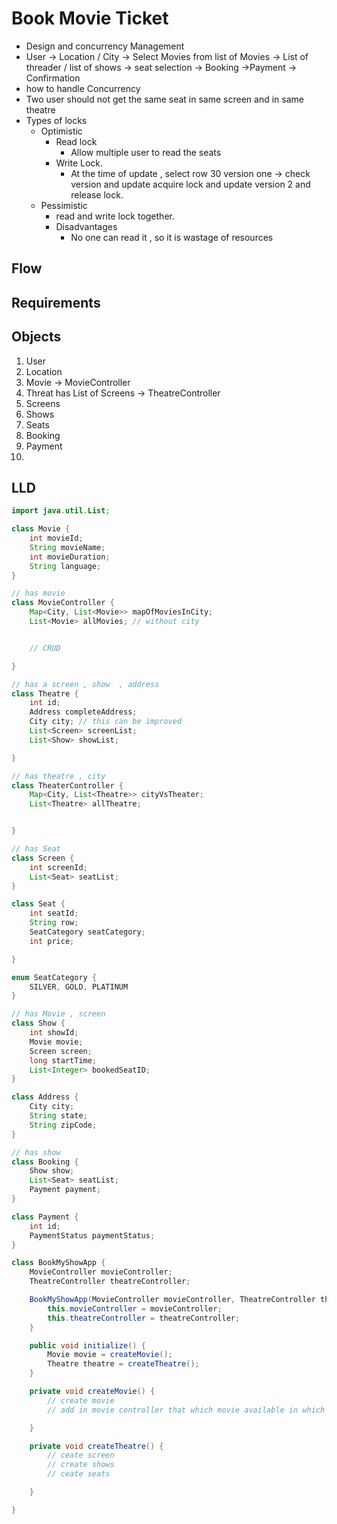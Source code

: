 # Book Movie Ticket

- Design and concurrency Management
- User -> Location / City -> Select Movies from list of Movies -> List of threader / list of shows -> seat selection ->
  Booking ->Payment -> Confirmation
- how to handle Concurrency
- Two user should not get the same seat in same screen and in same theatre
- Types of locks
    - Optimistic
        - Read lock
            - Allow multiple user to read the seats
        - Write Lock.
            - At the time of update , select row 30 version one -> check version and update acquire lock and update
              version 2 and release lock.
    - Pessimistic
        - read and write lock together.
        - Disadvantages
            - No one can read it , so it is wastage of resources

## Flow

## Requirements

## Objects

1. User
2. Location
3. Movie -> MovieController
4. Threat has List of Screens -> TheatreController
5. Screens
6. Shows
7. Seats
8. Booking
9. Payment
10.

## LLD

```java
import java.util.List;

class Movie {
    int movieId;
    String movieName;
    int movieDuration;
    String language;
}

// has movie
class MovieController {
    Map<City, List<Movie>> mapOfMoviesInCity;
    List<Movie> allMovies; // without city 


    // CRUD 

}

// has a screen , show  , address
class Theatre {
    int id;
    Address completeAddress;
    City city; // this can be improved
    List<Screen> screenList;
    List<Show> showList;

}

// has theatre , city 
class TheaterController {
    Map<City, List<Theatre>> cityVsTheater;
    List<Theatre> allTheatre;


}

// has Seat
class Screen {
    int screenId;
    List<Seat> seatList;
}

class Seat {
    int seatId;
    String row;
    SeatCategory seatCategory;
    int price;

}

enum SeatCategory {
    SILVER, GOLD, PLATINUM
}

// has Movie , screen 
class Show {
    int showId;
    Movie movie;
    Screen screen;
    long startTime;
    List<Integer> bookedSeatID;
}

class Address {
    City city;
    String state;
    String zipCode;
}

// has show
class Booking {
    Show show;
    List<Seat> seatList;
    Payment payment;
}

class Payment {
    int id;
    PaymentStatus paymentStatus;
}

class BookMyShowApp {
    MovieController movieController;
    TheatreController theatreController;

    BookMyShowApp(MovieController movieController, TheatreController theatreController) {
        this.movieController = movieController;
        this.theatreController = theatreController;
    }

    public void initialize() {
        Movie movie = createMovie();
        Theatre theatre = createTheatre();
    }

    private void createMovie() {
        // create movie 
        // add in movie controller that which movie available in which city.

    }

    private void createTheatre() {
        // ceate screen 
        // create shows 
        // ceate seats 

    }

}



```

